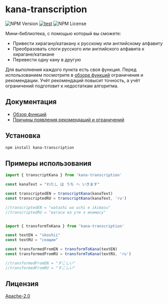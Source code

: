 # kana-transcription

![NPM Version](https://img.shields.io/npm/v/kana-transcription) [![test](https://github.com/18degrees/kana-transcription/actions/workflows/tests.yml/badge.svg?event=push)](https://github.com/18degrees/kana-transcription/actions/workflows/tests.yml) ![NPM License](https://img.shields.io/npm/l/kana-transcription)

Мини-библиотека, с помощью который вы сможете:
- Привести хирагану/катакану к русскому или английскому алфавиту
- Преобразовать слоги русского или английского алфавита к хирагане/катакане
- Перевести одну кану в другую

Для выполнения каждого пункта есть своя функция. Перед использованием посмотрите в [обзоре функций](docs/functions.md) ограничения и рекомендации. Учёт рекомендаций повысит точность, а учёт ограничений подготовит к недостаткам алгоритма.

## Документация

- [Обзор функций](docs/functions.md)
- [Причины появления рекомендаций и ограничений](docs/explanation.md)

## Установка

```bash
npm install kana-transcription
```

## Примеры использования

```javascript
import { transcriptKana } from 'kana-transcription'

const kanaText = "わたし は うち へ いきます"

const transcriptedEN = transcriptKana(kanaText)
const transcriptedRU = transcriptKana(kanaText, 'ru')

//transcriptedEN = "watashi wa uchi e ikimasu"
//transcriptedRU = "ватаси ва ути э икимасу"


import { transformToKana } from 'kana-transcription'

const textEN = "skoshii"
const textRU = "скощии"

const transformedFromEN = transformToKana(textEN)
const transformedFromRU = transformToKana(textRU, 'ru')

//transformedFromEN = "すこしい"
//transformedFromRU = "すこしい"
```

## Лицензия

[Apache-2.0](LICENSE)
